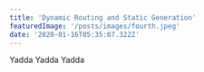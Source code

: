 ```yaml
---
title: 'Dynamic Routing and Static Generation'
featuredImage: '/posts/images/fourth.jpeg'
date: '2020-01-16T05:35:07.322Z'
---
```


Yadda Yadda Yadda